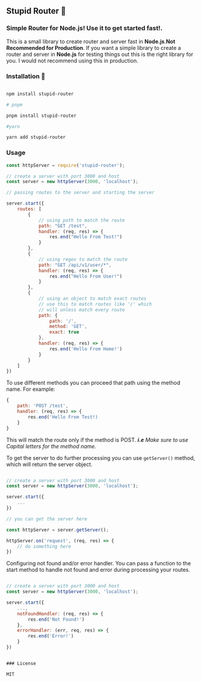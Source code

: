 ## Stupid Router 🧭

###  Simple Router for Node.js! Use it to get started fast!.

This is a small library to create router and server fast in **Node.js**.**Not Recommended for Production**.
If you want a simple library to create a router and server in **Node.js** for testing things out this is the right library for you.
I would not recommend using this in production.

### Installation 🚀

```bash

npm install stupid-router

# pnpm

pnpm install stupid-router

#yarn

yarn add stupid-router

```

### Usage

```js
const httpServer = require('stupid-router');

// create a server with port 3000 and host
const server = new httpServer(3000, 'localhost');

// passing routes to the server and starting the server

server.start({
    routes: [
        { 
            // using path to match the route
            path: "GET /test",
            handler: (req, res) => {
                res.end("Hello From Test!")
            }
        },
        {
            // using regex to match the route
            path: "GET /api/v1/user/*",
            handler: (req, res) => {
                res.end("Hello From User!")
            }
        },
        {
            // using an object to match exact routes 
            // use this to match routes like '/' which
            // will unless match every route
            path: {
                path: '/',
                method: 'GET',
                exact: true
            },
            handler: (req, res) => {
                res.end('Hello From Home!')
            }
        }
    ]
})
```
To use different methods you can proceed that path using the method name.
For example:
```js
{
    path: 'POST /test',
    handler: (req, res) => {
        res.end('Hello From Test!)
    }
}
```
This will match the route only if the method is POST.
***i.e** Make sure to use Capital letters for the method name.*

To get the server to do further processing you can use `getServer()` method, which will return the server object.

```js

// create a server with port 3000 and host
const server = new httpServer(3000, 'localhost');

server.start({
    ...
})

// you can get the server here

const httpServer = server.getServer();

httpServer.on('request', (req, res) => {
    // do something here
})
```

Configuring not found and/or error handler. You can pass a function to the start method to handle not found and error during processing your routes.
```js

// create a server with port 3000 and host
const server = new httpServer(3000, 'localhost');

server.start({
    ...,
    notFoundHandler: (req, res) => {
        res.end('Not Found!')
    },
    errorHandler: (err, req, res) => {
        res.end('Error!')
    }
})


### License

MIT